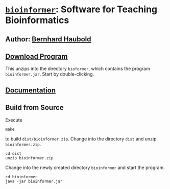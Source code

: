 # [`bioinformer`](https://owncloud.gwdg.de/index.php/s/HGKBZvCSIxjEkph): Software for Teaching Bioinformatics
## Author: [Bernhard Haubold](https://www.evolbio.mpg.de/mitarbeiter/12020)
## [Download Program](https://owncloud.gwdg.de/index.php/s/nDR1j3Ch2EJKHn8)
This unzips into the directory `bioformer`, which contains the program
`bioinformer.jar`. Start by double-clicking.
## [Documentation](https://owncloud.gwdg.de/index.php/s/HGKBZvCSIxjEkph)
## Build from Source
Execute
```
make
```
to build `dist/bioinformer.zip`. Change into the directory `dist` and unzip `bioinformer.zip`.
```
cd dist
unzip bioinformer.zip
```
Change into the newly created directory `bioinformer` and start the
program.
```
cd bioinformer
java -jar bioinformer.jar
```
